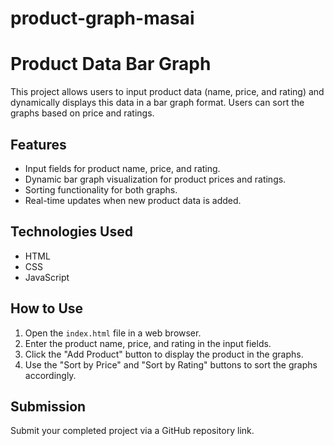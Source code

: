 # product-graph-masai

# Product Data Bar Graph

This project allows users to input product data (name, price, and rating) and dynamically displays this data in a bar graph format. Users can sort the graphs based on price and ratings.

## Features

- Input fields for product name, price, and rating.
- Dynamic bar graph visualization for product prices and ratings.
- Sorting functionality for both graphs.
- Real-time updates when new product data is added.

## Technologies Used

- HTML
- CSS
- JavaScript

## How to Use

1. Open the `index.html` file in a web browser.
2. Enter the product name, price, and rating in the input fields.
3. Click the "Add Product" button to display the product in the graphs.
4. Use the "Sort by Price" and "Sort by Rating" buttons to sort the graphs accordingly.

## Submission

Submit your completed project via a GitHub repository link.

